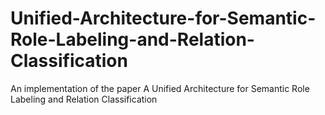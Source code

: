 # Unified-Architecture-for-Semantic-Role-Labeling-and-Relation-Classification
An implementation of the paper A Unified Architecture for Semantic Role Labeling and Relation Classification

